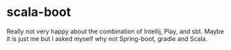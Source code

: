 # scala-boot

Really not very happy about the combination of Intellij, Play, and sbt. Maybe it is just me but I asked myself why not Spring-boot, gradle and Scala.

